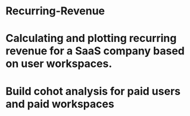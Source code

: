 # Recurring-Revenue
# Calculating and plotting recurring revenue for a SaaS company based on user workspaces.
# Build cohot analysis for paid users and paid workspaces

